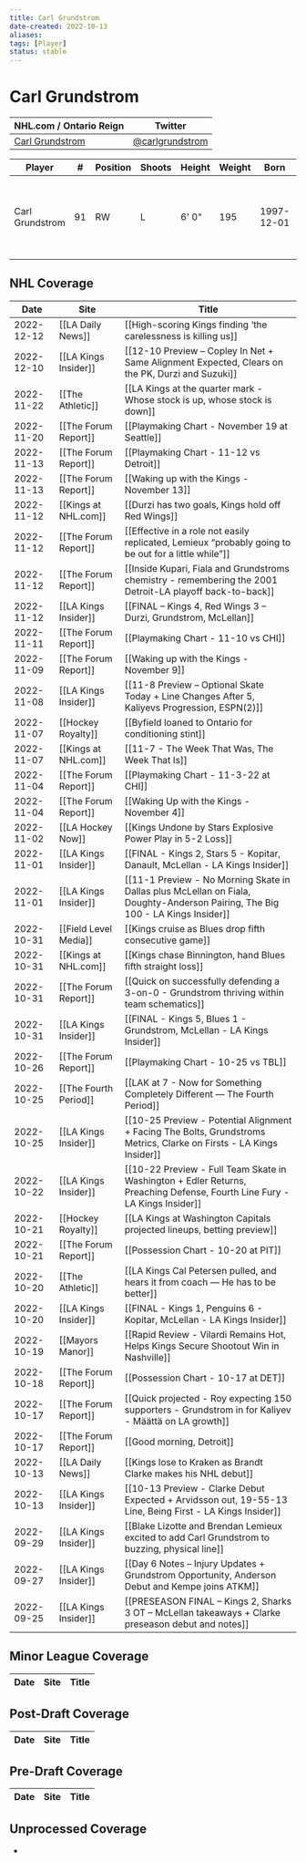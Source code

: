 ```yaml
---
title: Carl Grundstrom
date-created: 2022-10-13
aliases: 
tags: [Player]
status: stable
---
```


# Carl Grundstrom

| NHL.com / Ontario Reign                                                 | Twitter                                 |
| ----------------------------------------------------------------------- | --------------------------------------- |
|[Carl Grundstrom](https://www.nhl.com/player/carl-grundstrom-8479336) | [@carlgrundstrom](https://twitter.com/carlgrundstrom)

| Player          | \#  | Position | Shoots | Height | Weight | Born       | Birthplace | Draft                                    |
| --------------- | --- | -------- | ------ | ------ | ------ | ---------- | ---------- | ---------------------------------------- |
| Carl Grundstrom | 91  | RW       | L      | 6' 0"  | 195    | 1997-12-01 | Umea, SWE  | 2016 TOR, 2nd rd, 27th pk (57th overall) |




## NHL  Coverage
| Date       | Site                  | Title                                                                                                                          |
| ---------- | --------------------- | ------------------------------------------------------------------------------------------------------------------------------ |
| 2022-12-12 | [[LA Daily News]]     | [[High-scoring Kings finding ‘the carelessness is killing us]]                                                                 |
| 2022-12-10 | [[LA Kings Insider]]  | [[12-10 Preview – Copley In Net + Same Alignment Expected, Clears on the PK, Durzi and Suzuki]]                                |
| 2022-11-22 | [[The Athletic]]      | [[LA Kings at the quarter mark - Whose stock is up, whose stock is down]]                                                      |
| 2022-11-20 | [[The Forum Report]]  | [[Playmaking Chart - November 19 at Seattle]]                                                                                  |
| 2022-11-13 | [[The Forum Report]]  | [[Playmaking Chart - 11-12 vs Detroit]]                                                                                        |
| 2022-11-13 | [[The Forum Report]]  | [[Waking up with the Kings - November 13]]                                                                                     |
| 2022-11-12 | [[Kings at NHL.com]]  | [[Durzi has two goals, Kings hold off Red Wings]]                                                                              |
| 2022-11-12 | [[The Forum Report]]  | [[Effective in a role not easily replicated, Lemieux “probably going to be out for a little while”]]                           |
| 2022-11-12 | [[The Forum Report]]  | [[Inside Kupari, Fiala and Grundstroms chemistry - remembering the 2001 Detroit-LA playoff back-to-back]]                      |
| 2022-11-12 | [[LA Kings Insider]]  | [[FINAL – Kings 4, Red Wings 3 – Durzi, Grundstrom, McLellan]]                                                                 |
| 2022-11-11 | [[The Forum Report]]  | [[Playmaking Chart - 11-10 vs CHI]]                                                                                            |
| 2022-11-09 | [[The Forum Report]]  | [[Waking up with the Kings - November 9]]                                                                                      |
| 2022-11-08 | [[LA Kings Insider]]  | [[11-8 Preview – Optional Skate Today + Line Changes After 5, Kaliyevs Progression, ESPN(2)]]                                  |
| 2022-11-07 | [[Hockey Royalty]]    | [[Byfield loaned to Ontario for conditioning stint]]                                                                           |
| 2022-11-07 | [[Kings at NHL.com]]  | [[11-7 - The Week That Was, The Week That Is]]                                                                                 |
| 2022-11-04 | [[The Forum Report]]  | [[Playmaking Chart - 11-3-22 at CHI]]                                                                                          |
| 2022-11-04 | [[The Forum Report]]  | [[Waking Up with the Kings - November 4]]                                                                                      |
| 2022-11-02 | [[LA Hockey Now]]     | [[Kings Undone by Stars Explosive Power Play in 5-2 Loss]]                                                                     |
| 2022-11-01 | [[LA Kings Insider]]  | [[FINAL - Kings 2, Stars 5 - Kopitar, Danault, McLellan - LA Kings Insider]]                                                   |
| 2022-11-01 | [[LA Kings Insider]]  | [[11-1 Preview - No Morning Skate in Dallas plus McLellan on Fiala, Doughty-Anderson Pairing, The Big 100 - LA Kings Insider]] |
| 2022-10-31 | [[Field Level Media]] | [[Kings cruise as Blues drop fifth consecutive game]]                                                                          |
| 2022-10-31 | [[Kings at NHL.com]]  | [[Kings chase Binnington, hand Blues fifth straight loss]]                                                                     |
| 2022-10-31 | [[The Forum Report]]  | [[Quick on successfully defending a 3-on-0 - Grundstrom thriving within team schematics]]                                      |
| 2022-10-31 | [[LA Kings Insider]]  | [[FINAL - Kings 5, Blues 1 - Grundstrom, McLellan - LA Kings Insider]]                                                         |
| 2022-10-26 | [[The Forum Report]]  | [[Playmaking Chart - 10-25 vs TBL]]                                                                                            |
| 2022-10-25 | [[The Fourth Period]] | [[LAK at 7 - Now for Something Completely Different — The Fourth Period]]                                                      |
| 2022-10-25 | [[LA Kings Insider]]  | [[10-25 Preview - Potential Alignment + Facing The Bolts, Grundstroms Metrics, Clarke on Firsts - LA Kings Insider]]           |
| 2022-10-22 | [[LA Kings Insider]]  | [[10-22 Preview - Full Team Skate in Washington + Edler Returns, Preaching Defense, Fourth Line Fury - LA Kings Insider]]      |
| 2022-10-21 | [[Hockey Royalty]]    | [[LA Kings at Washington Capitals projected lineups, betting preview]]                                                         |
| 2022-10-21 | [[The Forum Report]]  | [[Possession Chart - 10-20 at PIT]]                                                                                            |
| 2022-10-20 | [[The Athletic]]      | [[LA Kings Cal Petersen pulled, and hears it from coach — He has to be better]]                                                |
| 2022-10-20 | [[LA Kings Insider]]  | [[FINAL - Kings 1, Penguins 6 - Kopitar, McLellan - LA Kings Insider]]                                                         |
| 2022-10-19 | [[Mayors Manor]]      | [[Rapid Review - Vilardi Remains Hot, Helps Kings Secure Shootout Win in Nashville]]                                           |
| 2022-10-18 | [[The Forum Report]]  | [[Possession Chart - 10-17 at DET]]                                                                                            |
| 2022-10-17 | [[The Forum Report]]  | [[Quick projected - Roy expecting 150 supporters - Grundstrom in for Kaliyev - Määttä on LA growth]]                           |
| 2022-10-17 | [[The Forum Report]]  | [[Good morning, Detroit]]                                                                                                      |
| 2022-10-13 | [[LA Daily News]]     | [[Kings lose to Kraken as Brandt Clarke makes his NHL debut]]                                                                  |
| 2022-10-13 | [[LA Kings Insider]]  | [[10-13 Preview - Clarke Debut Expected + Arvidsson out, 19-55-13 Line, Being First - LA Kings Insider]]                       |
| 2022-09-29 | [[LA Kings Insider]]  | [[Blake Lizotte and Brendan Lemieux excited to add Carl Grundstrom to buzzing, physical line]]                                 |
| 2022-09-27 | [[LA Kings Insider]]  | [[Day 6 Notes – Injury Updates + Grundstrom Opportunity, Anderson Debut and Kempe joins ATKM]]                                 |
| 2022-09-25 | [[LA Kings Insider]]  | [[PRESEASON FINAL – Kings 2, Sharks 3 OT – McLellan takeaways + Clarke preseason debut and notes]]                          |


## Minor League Coverage
Date | Site |  Title
---|---|---



## Post-Draft Coverage
Date | Site |  Title
---|---|---



## Pre-Draft Coverage
Date | Site |  Title
---|---|---


## Unprocessed Coverage
- 
